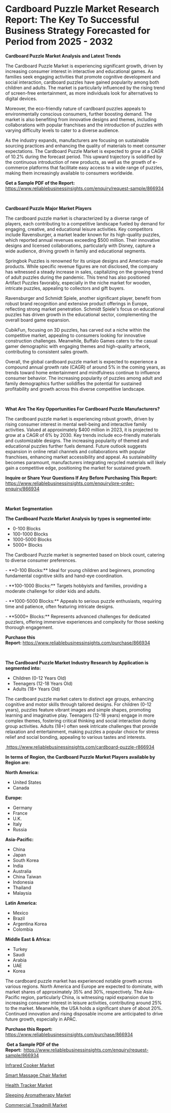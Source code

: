 <p><h1>Cardboard Puzzle Market Research Report: The Key To Successful Business Strategy Forecasted for Period from 2025 - 2032</h1></p><p><strong>Cardboard Puzzle Market Analysis and Latest Trends</strong></p>
<p><p>The Cardboard Puzzle Market is experiencing significant growth, driven by increasing consumer interest in interactive and educational games. As families seek engaging activities that promote cognitive development and social interaction, cardboard puzzles have gained popularity among both children and adults. The market is particularly influenced by the rising trend of screen-free entertainment, as more individuals look for alternatives to digital devices. </p><p>Moreover, the eco-friendly nature of cardboard puzzles appeals to environmentally conscious consumers, further boosting demand. The market is also benefiting from innovative designs and themes, including collaborations with popular franchises and the introduction of puzzles with varying difficulty levels to cater to a diverse audience.</p><p>As the industry expands, manufacturers are focusing on sustainable sourcing practices and enhancing the quality of materials to meet consumer expectations. The Cardboard Puzzle Market is expected to grow at a CAGR of 10.2% during the forecast period. This upward trajectory is solidified by the continuous introduction of new products, as well as the growth of e-commerce platforms that facilitate easy access to a wide range of puzzles, making them increasingly available to consumers worldwide.</p></p>
<p><strong>Get a Sample PDF of the Report:&nbsp;</strong> <a href="https://www.reliablebusinessinsights.com/enquiry/request-sample/866934?utm_campaign=1119&utm_medium=2&utm_source=Github&utm_content=ia&utm_term=04042025&utm_id=cardboard-puzzle">https://www.reliablebusinessinsights.com/enquiry/request-sample/866934</a></p>
<p>&nbsp;</p>
<p><strong>Cardboard Puzzle Major Market Players</strong></p>
<p><p>The cardboard puzzle market is characterized by a diverse range of players, each contributing to a competitive landscape fueled by demand for engaging, creative, and educational leisure activities. Key competitors include Ravensburger, a market leader known for its high-quality puzzles, which reported annual revenues exceeding $500 million. Their innovative designs and licensed collaborations, particularly with Disney, capture a wide audience, driving growth in family and educational segments.</p><p>Springbok Puzzles is renowned for its unique designs and American-made products. While specific revenue figures are not disclosed, the company has witnessed a steady increase in sales, capitalizing on the growing trend of adult puzzles during the pandemic. This trend has also positioned Artifact Puzzles favorably, especially in the niche market for wooden, intricate puzzles, appealing to collectors and gift buyers.</p><p>Ravensburger and Schmidt Spiele, another significant player, benefit from robust brand recognition and extensive product offerings in Europe, reflecting strong market penetration. Schmidt Spiele's focus on educational puzzles has driven growth in the educational sector, complementing the overall board game expansion.</p><p>CubikFun, focusing on 3D puzzles, has carved out a niche within the competitive market, appealing to consumers looking for innovative construction challenges. Meanwhile, Buffalo Games caters to the casual gamer demographic with engaging themes and high-quality artwork, contributing to consistent sales growth.</p><p>Overall, the global cardboard puzzle market is expected to experience a compound annual growth rate (CAGR) of around 5% in the coming years, as trends toward home entertainment and mindfulness continue to influence consumer behavior. The increasing popularity of puzzles among adult and family demographics further solidifies the potential for sustained profitability and growth across this diverse competitive landscape.</p></p>
<p>&nbsp;</p>
<p><strong>What Are The Key Opportunities For Cardboard Puzzle Manufacturers?</strong></p>
<p><p>The cardboard puzzle market is experiencing robust growth, driven by rising consumer interest in mental well-being and interactive family activities. Valued at approximately $400 million in 2023, it is projected to grow at a CAGR of 6% by 2030. Key trends include eco-friendly materials and customizable designs. The increasing popularity of themed and educational puzzles further fuels demand. Future outlook suggests expansion in online retail channels and collaborations with popular franchises, enhancing market accessibility and appeal. As sustainability becomes paramount, manufacturers integrating recycled materials will likely gain a competitive edge, positioning the market for sustained growth.</p></p>
<p><strong>Inquire or Share Your Questions If Any Before Purchasing This Report:</strong> <a href="https://www.reliablebusinessinsights.com/enquiry/pre-order-enquiry/866934?utm_campaign=1119&utm_medium=2&utm_source=Github&utm_content=ia&utm_term=04042025&utm_id=cardboard-puzzle">https://www.reliablebusinessinsights.com/enquiry/pre-order-enquiry/866934</a></p>
<p>&nbsp;</p>
<p><strong>Market Segmentation</strong></p>
<p><strong>The Cardboard Puzzle Market Analysis by types is segmented into:</strong></p>
<p><ul><li>0-100 Blocks</li><li>100-1000 Blocks</li><li>1000-5000 Blocks</li><li>5000+ Blocks</li></ul></p>
<p><p>The Cardboard Puzzle market is segmented based on block count, catering to diverse consumer preferences. </p><p>- **0-100 Blocks:** Ideal for young children and beginners, promoting fundamental cognitive skills and hand-eye coordination. </p><p>- **100-1000 Blocks:** Targets hobbyists and families, providing a moderate challenge for older kids and adults.</p><p>- **1000-5000 Blocks:** Appeals to serious puzzle enthusiasts, requiring time and patience, often featuring intricate designs. </p><p>- **5000+ Blocks:** Represents advanced challenges for dedicated puzzlers, offering immersive experiences and complexity for those seeking thorough engagement.</p></p>
<p><strong>Purchase this Report:&nbsp;</strong><a href="https://www.reliablebusinessinsights.com/purchase/866934?utm_campaign=1119&utm_medium=2&utm_source=Github&utm_content=ia&utm_term=04042025&utm_id=cardboard-puzzle">https://www.reliablebusinessinsights.com/purchase/866934</a></p>
<p>&nbsp;</p>
<p><strong>The Cardboard Puzzle Market Industry Research by Application is segmented into:</strong></p>
<p><ul><li>Children (0-12 Years Old)</li><li>Teenagers (12-18 Years Old)</li><li>Adults (18+ Years Old)</li></ul></p>
<p><p>The cardboard puzzle market caters to distinct age groups, enhancing cognitive and motor skills through tailored designs. For children (0-12 years), puzzles feature vibrant images and simple shapes, promoting learning and imaginative play. Teenagers (12-18 years) engage in more complex themes, fostering critical thinking and social interaction during group activities. Adults (18+) often seek intricate challenges that provide relaxation and entertainment, making puzzles a popular choice for stress relief and social bonding, appealing to various tastes and interests.</p></p>
<p><a href="https://www.reliablebusinessinsights.com/cardboard-puzzle-r866934?utm_campaign=1119&utm_medium=2&utm_source=Github&utm_content=ia&utm_term=04042025&utm_id=cardboard-puzzle">&nbsp;https://www.reliablebusinessinsights.com/cardboard-puzzle-r866934</a></p>
<p><strong>In terms of Region, the Cardboard Puzzle Market Players available by Region are:</strong></p>
<p>
    <p> <strong> North America: </strong>
        <ul>
            <li>United States</li>
            <li>Canada</li>
        </ul>
        </p> 
    <p> <strong> Europe: </strong>
        <ul>
            <li>Germany</li>
            <li>France</li>
            <li>U.K.</li>
            <li>Italy</li>
            <li>Russia</li>
        </ul>
        </p> 
    <p> <strong> Asia-Pacific: </strong>
        <ul>
            <li>China</li>
            <li>Japan</li>
            <li>South Korea</li>
            <li>India</li>
            <li>Australia</li>
            <li>China Taiwan</li>
            <li>Indonesia</li>
            <li>Thailand</li>
            <li>Malaysia</li>
        </ul>
        </p> 
    <p> <strong> Latin America: </strong>
        <ul>
            <li>Mexico</li>
            <li>Brazil</li>
            <li>Argentina Korea</li>
            <li>Colombia</li>
        </ul>
        </p> 
    <p> <strong> Middle East & Africa: </strong>
        <ul>
            <li>Turkey</li>
            <li>Saudi</li>
            <li>Arabia</li>
            <li>UAE</li>
            <li>Korea</li>
        </ul>
    </p>
    </p>
<p><p>The cardboard puzzle market has experienced notable growth across various regions. North America and Europe are expected to dominate, with market shares of approximately 35% and 30%, respectively. The Asia-Pacific region, particularly China, is witnessing rapid expansion due to increasing consumer interest in leisure activities, contributing around 25% to the market. Meanwhile, the USA holds a significant share of about 20%. Continued innovation and rising disposable income are anticipated to drive future growth, especially in APAC.</p></p>
<p><strong>Purchase this Report: </strong><a href="https://www.reliablebusinessinsights.com/purchase/866934?utm_campaign=1119&utm_medium=2&utm_source=Github&utm_content=ia&utm_term=04042025&utm_id=cardboard-puzzle">https://www.reliablebusinessinsights.com/purchase/866934</a></p>
<p>&nbsp;<strong>Get a Sample PDF of the Report:&nbsp;&nbsp;</strong><a href="https://www.reliablebusinessinsights.com/enquiry/request-sample/866934?utm_campaign=1119&utm_medium=2&utm_source=Github&utm_content=ia&utm_term=04042025&utm_id=cardboard-puzzle">https://www.reliablebusinessinsights.com/enquiry/request-sample/866934</a></p>
<p><strong></strong></p>
<p><p><a href="https://github.com/rocicbenton/Market-Research-Report-List-1/blob/main/infrared-cooker-market.md?utm_campaign=1119&utm_medium=2&utm_source=Github&utm_content=ia&utm_term=04042025&utm_id=cardboard-puzzle">Infrared Cooker Market</a></p><p><a href="https://github.com/billejuman43/Market-Research-Report-List-1/blob/main/smart-massage-chair-market.md?utm_campaign=1119&utm_medium=2&utm_source=Github&utm_content=ia&utm_term=04042025&utm_id=cardboard-puzzle">Smart Massage Chair Market</a></p><p><a href="https://github.com/tahjaylestro/Market-Research-Report-List-1/blob/main/health-tracker-market.md?utm_campaign=1119&utm_medium=2&utm_source=Github&utm_content=ia&utm_term=04042025&utm_id=cardboard-puzzle">Health Tracker Market</a></p><p><a href="https://github.com/reeseberro3j/Market-Research-Report-List-1/blob/main/sleeping-aromatherapy-market.md?utm_campaign=1119&utm_medium=2&utm_source=Github&utm_content=ia&utm_term=04042025&utm_id=cardboard-puzzle">Sleeping Aromatherapy Market</a></p><p><a href="https://github.com/filinjaic7/Market-Research-Report-List-1/blob/main/commercial-treadmill-market.md?utm_campaign=1119&utm_medium=2&utm_source=Github&utm_content=ia&utm_term=04042025&utm_id=cardboard-puzzle">Commercial Treadmill Market</a></p></p>
